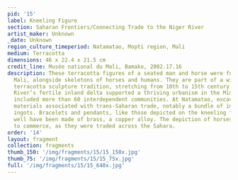 ```yaml
---
pid: '15'
label: Kneeling Figure
section: Saharan Frontiers/Connecting Trade to the Niger River
artist_maker: Unknown
_date: Unknown
region_culture_timeperiod: Natamatao, Mopti region, Mali
medium: Terracotta
dimensions: 46 x 22.4 x 21.5 cm
credit_line: Musée national du Mali, Bamako, 2002.17.16
description: These terracotta figures of a seated man and horse were found at Natamatao,
  Mali, alongside skeletons of horses and humans. They are part of a widespread local
  terracotta sculpture tradition, stretching from 10th to 15th century. The Niger
  River’s fertile inland delta supported a thriving urbanism in the Middle Ages that
  included more than 60 interdependent communities. At Natamatao, excavations unearthed
  materials associated with trans-Saharan trade, notably a bundle of imported copper
  ingots. Bracelets and pendants, like those depicted on the kneeling figure, might
  well have been made of brass, a copper alloy. The depiction of horses likewise points
  to commerce, as they were traded across the Sahara.
order: '14'
layout: fragment
collection: fragments
thumb_150: '/img/fragments/15/15_150x.jpg'
thumb_75: '/img/fragments/15/15_75x.jpg'
full: '/img/fragments/15/15_640x.jpg'
---
```

